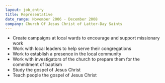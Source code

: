 ```yaml
---
layout: job_entry
title: Representative
date_range: November 2006 - December 2008
company: Church Of Jesus Christ of Latter-Day Saints
---
```

* Create campaigns at local wards to encourage and support missionary work
* Work with local leaders to help serve their congregations
* Work to establish a presence in the local community
* Work with investigators of the church to prepare them for the commitment of baptism
* Study the gospel of Jesus Christ
* Teach people the gospel of Jesus Christ
